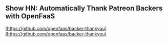 ## Show HN: Automatically Thank Patreon Backers with OpenFaaS
  
  [https://github.com/openfaas/backer-thankyou](https://github.com/openfaas/backer-thankyou)